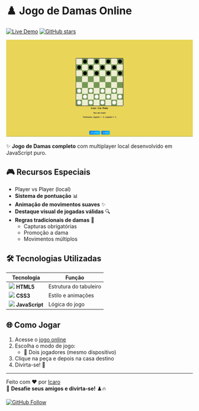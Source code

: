 # ♟️ Jogo de Damas Online

[![Live Demo](https://img.shields.io/badge/Jogar-Live%20Site-brightgreen?style=for-the-badge)](https://icarox52.github.io/jogoDeDamasparte2./)
[![GitHub stars](https://img.shields.io/github/stars/Icarox52/jogoDeDamasparte2?style=for-the-badge)](https://github.com/Icarox52/jogoDeDamasparte2./stargazers)

<a href="https://icarox52.github.io/jogoDeDamasparte2./"><img src="https://github.com/Icarox52/jogoDeDamasparte2./blob/main/Captura%20de%20tela%202025-07-02%20115817.png" alt="Preview do Jogo"/></a>

✨ **Jogo de Damas completo** com multiplayer local desenvolvido em JavaScript puro.

## 🎮 Recursos Especiais

  - Player vs Player (local)
- **Sistema de pontuação** 📊
- **Animação de movimentos suaves** ✨
- **Destaque visual de jogadas válidas** 🔍
- **Regras tradicionais de damas** 📜
  - Capturas obrigatórias
  - Promoção a dama
  - Movimentos múltiplos

## 🛠️ Tecnologias Utilizadas

| Tecnologia | Função |
|------------|--------|
| <img src="https://cdn.jsdelivr.net/gh/devicons/devicon/icons/html5/html5-original.svg" width="20"/> **HTML5** | Estrutura do tabuleiro |
| <img src="https://cdn.jsdelivr.net/gh/devicons/devicon/icons/css3/css3-original.svg" width="20"/> **CSS3** | Estilo e animações |
| <img src="https://cdn.jsdelivr.net/gh/devicons/devicon/icons/javascript/javascript-original.svg" width="20"/> **JavaScript** | Lógica do jogo |

## 🌐 Como Jogar

1. Acesse o [jogo online](https://icarox52.github.io/jogoDeDamasparte2./)
2. Escolha o modo de jogo:
   - 👥 Dois jogadores (mesmo dispositivo)
3. Clique na peça e depois na casa destino
4. Divirta-se! 🎉

---


Feito com ❤️ por [Icaro](https://github.com/Icarox52)  
🎯 **Desafie seus amigos e divirta-se!** ♟️🔥

[![GitHub Follow](https://img.shields.io/github/followers/Icarox52?style=social&label=Seguir)](https://github.com/Icarox52)
